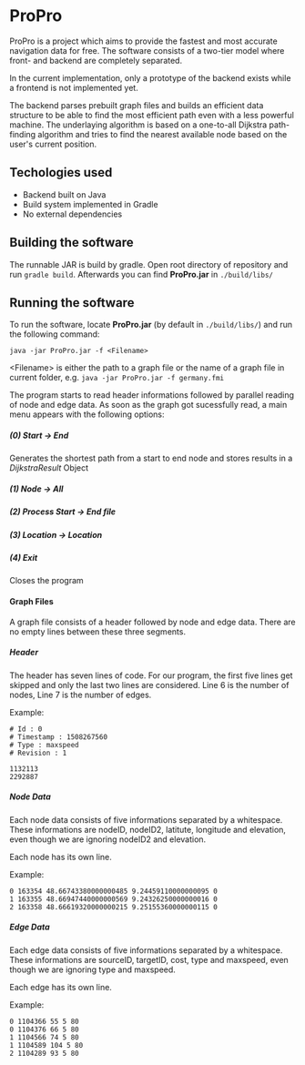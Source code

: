 # ProPro

ProPro is a project which aims to provide the fastest and most accurate navigation data for free.
The software consists of a two-tier model where front- and backend are completely separated.

In the current implementation, only a prototype of the backend exists while a frontend is not implemented yet.

The backend parses prebuilt graph files and builds an efficient data structure to be able to find the most efficient path even with a less powerful machine.
The underlaying algorithm is based on a one-to-all Dijkstra path-finding algorithm and tries to find the nearest available node based on the user's current position.

## Techologies used

- Backend built on Java
- Build system implemented in Gradle
- No external dependencies

## Building the software
The runnable JAR is build by gradle. Open root directory of repository and run `gradle build`. Afterwards you can find **ProPro.jar** in `./build/libs/`


## Running the software

To run the software, locate **ProPro.jar** (by default in `./build/libs/`) and run the following command:
```
java -jar ProPro.jar -f <Filename>
```

\<Filename> is either the path to a graph file or the name of a graph file in current folder, e.g. `java -jar ProPro.jar -f germany.fmi`

The program starts to read header informations followed by parallel reading of node and edge data. As soon as the graph got sucessfully read, a main menu appears with the  following options:

##### (0) Start -> End
Generates the shortest path from a start to end node and stores results in a *DijkstraResult* Object 
##### (1) Node -> All

##### (2) Process Start -> End file

##### (3) Location -> Location

##### (4) Exit
Closes the program

#### Graph Files
A graph file consists of a header followed by node and edge data. There are no empty lines between these three segments.

##### Header
The header has seven lines of code. For our program, the first five lines get skipped and only the last two lines are considered.  Line 6 is the number of nodes, Line 7 is the number of edges.

Example: 
```
# Id : 0
# Timestamp : 1508267560
# Type : maxspeed
# Revision : 1

1132113
2292887
```
##### Node Data
Each node data consists of five informations separated by a whitespace. These informations are nodeID, nodeID2, latitute, longitude and elevation, even though we are ignoring nodeID2 and elevation.

Each node has its own line.

Example:

```
0 163354 48.66743380000000485 9.24459110000000095 0
1 163355 48.66947440000000569 9.24326250000000016 0
2 163358 48.66619320000000215 9.25155360000000115 0
```
##### Edge Data
Each edge data consists of five informations separated by a whitespace. These informations are sourceID, targetID, cost, type and maxspeed, even though we are ignoring type and maxspeed.

Each edge has its own line.


Example: 
```
0 1104366 55 5 80
0 1104376 66 5 80
1 1104566 74 5 80
1 1104589 104 5 80
2 1104289 93 5 80
```